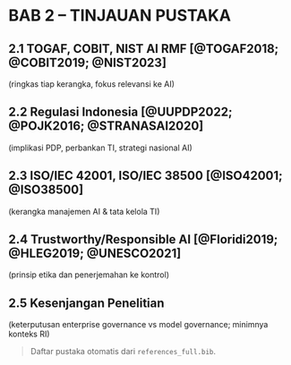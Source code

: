 # BAB 2 – TINJAUAN PUSTAKA

## 2.1 TOGAF, COBIT, NIST AI RMF [@TOGAF2018; @COBIT2019; @NIST2023]
(ringkas tiap kerangka, fokus relevansi ke AI)

## 2.2 Regulasi Indonesia [@UUPDP2022; @POJK2016; @STRANASAI2020]
(implikasi PDP, perbankan TI, strategi nasional AI)

## 2.3 ISO/IEC 42001, ISO/IEC 38500 [@ISO42001; @ISO38500]
(kerangka manajemen AI & tata kelola TI)

## 2.4 Trustworthy/Responsible AI [@Floridi2019; @HLEG2019; @UNESCO2021]
(prinsip etika dan penerjemahan ke kontrol)

## 2.5 Kesenjangan Penelitian
(keterputusan enterprise governance vs model governance; minimnya konteks RI)

> Daftar pustaka otomatis dari `references_full.bib`.
